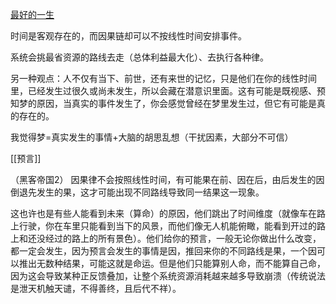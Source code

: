 [最好的一生](https://mp.weixin.qq.com/s/6cXQhu3bMWLy2cCKWsT4zA)

时间是客观存在的，而因果链却可以不按线性时间安排事件。

系统会挑最省资源的路线去走（总体利益最大化）、去执行各种律。

另一种观点：人不仅有当下、前世，还有来世的记忆，只是他们在你的线性时间里，已经发生过很久或尚未发生，所以会藏在潜意识里面。这有可能是既视感、预知梦的原因，当真实的事件发生了，你会感觉曾经在梦里发生过，但它有可能是真的存在的。

我觉得梦=真实发生的事情+大脑的胡思乱想（干扰因素，大部分不可信）

[[预言]]

（黑客帝国2）
因果律不会按照线性时间，有可能果在前、因在后，由后发生的因倒退先发生的果，这才可能出现不同路线导致同一结果这一现象。

这也许也是有些人能看到未来（算命）的原因，他们跳出了时间维度（就像车在路上行驶，你在车里只能看到当下的风景，而他们像无人机能俯瞰，能看到开过的路上和还没经过的路上的所有景色）。他们给你的预言，一般无论你做出什么改变，都一定会发生，因为预言会发生的事情是因，推回来你的不同路线是果，一个因可以推出无数种结果，可能这就是命运。但是他们只能算别人命，而不能算自己命，因为这会导致某种正反馈叠加，让整个系统资源消耗越来越多导致崩溃（传统说法是泄天机触天谴，不得善终，且后代不祥）。